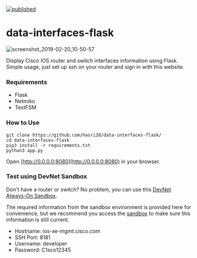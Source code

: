 [![published](https://static.production.devnetcloud.com/codeexchange/assets/images/devnet-published.svg)](https://developer.cisco.com/codeexchange/github/repo/hasri20/data-interfaces-flask)

# data-interfaces-flask

![screenshot_2019-02-20_10-50-57](https://user-images.githubusercontent.com/19608381/53065397-13cc3b80-34fe-11e9-957a-41444ba38507.png)


Display Cisco IOS router and switch interfaces information using Flask. Simple usage, just set up ssh on your router and sign in with this website.

### Requirements

- Flask
- Netmiko
- TextFSM

### How to Use

```
git clone https://github.com/hasri20/data-interfaces-flask/
cd data-interfaces-flask
pip3 install -r requirements.txt
python3 app.py
```

Open [http://0.0.0.0:8080](http://0.0.0.0:8080) in your browser.

### Test using DevNet Sandbox

Don't have a router or switch? No problem, you can use this [DevNet Always-On Sandbox](https://devnetsandbox.cisco.com/RM/Diagram/Index/27d9747a-db48-4565-8d44-df318fce37ad?diagramType=Topology). 

The required information from the sandbox environment is provided here for convenience, but we recommend you access the [sandbox](https://devnetsandbox.cisco.com/RM/Diagram/Index/27d9747a-db48-4565-8d44-df318fce37ad?diagramType=Topology) to make sure this information is still current. 

- Hostname: ios-xe-mgmt.cisco.com
- SSH Port: 8181
- Username: developer
- Password: C1sco12345

